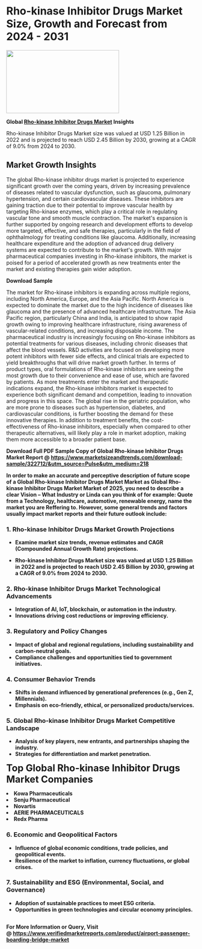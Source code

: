 <H1>Rho-kinase Inhibitor Drugs Market Size, Growth and Forecast from 2024 - 2031</H1><img class="aligncenter size-medium wp-image-584254" src="https://thirdeyenews.in/wp-content/uploads/2024/09/Global-Market-Research-300x168.jpeg" alt="" width="300" height="168" /><p><strong>Global&nbsp;<a href="https://www.marketsizeandtrends.com/download-sample/322712/&amp;utm_source=Pulse&amp;utm_medium=218">Rho-kinase Inhibitor Drugs Market</a> Insights</strong></p><p>Rho-kinase Inhibitor Drugs Market size was valued at USD 1.25 Billion in 2022 and is projected to reach USD 2.45 Billion by 2030, growing at a CAGR of 9.0% from 2024 to 2030.</p><p><h2>Market Growth Insights</h2> <p>The global Rho-kinase inhibitor drugs market is projected to experience significant growth over the coming years, driven by increasing prevalence of diseases related to vascular dysfunction, such as glaucoma, pulmonary hypertension, and certain cardiovascular diseases. These inhibitors are gaining traction due to their potential to improve vascular health by targeting Rho-kinase enzymes, which play a critical role in regulating vascular tone and smooth muscle contraction. The market's expansion is further supported by ongoing research and development efforts to develop more targeted, effective, and safe therapies, particularly in the field of ophthalmology for treating conditions like glaucoma. Additionally, increasing healthcare expenditure and the adoption of advanced drug delivery systems are expected to contribute to the market's growth. With major pharmaceutical companies investing in Rho-kinase inhibitors, the market is poised for a period of accelerated growth as new treatments enter the market and existing therapies gain wider adoption.</p> <p><strong>Download Sample</strong></p> <p>The market for Rho-kinase inhibitors is expanding across multiple regions, including North America, Europe, and the Asia Pacific. North America is expected to dominate the market due to the high incidence of diseases like glaucoma and the presence of advanced healthcare infrastructure. The Asia Pacific region, particularly China and India, is anticipated to show rapid growth owing to improving healthcare infrastructure, rising awareness of vascular-related conditions, and increasing disposable income. The pharmaceutical industry is increasingly focusing on Rho-kinase inhibitors as potential treatments for various diseases, including chronic diseases that affect the blood vessels. R&D activities are focused on developing more potent inhibitors with fewer side effects, and clinical trials are expected to yield breakthroughs that will drive market growth further. In terms of product types, oral formulations of Rho-kinase inhibitors are seeing the most growth due to their convenience and ease of use, which are favored by patients. As more treatments enter the market and therapeutic indications expand, the Rho-kinase inhibitors market is expected to experience both significant demand and competition, leading to innovation and progress in this space. The global rise in the geriatric population, who are more prone to diseases such as hypertension, diabetes, and cardiovascular conditions, is further boosting the demand for these innovative therapies. In addition to treatment benefits, the cost-effectiveness of Rho-kinase inhibitors, especially when compared to other therapeutic alternatives, will likely play a role in market adoption, making them more accessible to a broader patient base.</p> <p><strong></p><p><span class=""><strong>Download Full PDF Sample Copy of Global Rho-kinase Inhibitor Drugs Market Report</strong> @ <a href="https://www.marketsizeandtrends.com/download-sample/322712/&amp;utm_source=Pulse&amp;utm_medium=218" target="_blank">https://www.marketsizeandtrends.com/download-sample/322712/&amp;utm_source=Pulse&amp;utm_medium=218</a></span></p><p>In order to make an accurate and perceptive description of future scope of a Global&nbsp;Rho-kinase Inhibitor Drugs Market Market as Global&nbsp;Rho-kinase Inhibitor Drugs Market Market of 2025, you need to describe a clear Vision &ndash; What Industry or Linda can you think of for example: Quote from a Technology, healthcare, automotive, renewable energy, name the market you are Reffering to. However, some general trends and factors usually impact market reports and their future outlook include:</p><h3>1.&nbsp;<strong>Rho-kinase Inhibitor Drugs Market Growth Projections</strong></h3><ul><li>Examine market size trends, revenue estimates and CAGR (Compounded Annual Growth Rate) projections.</li><li><p>Rho-kinase Inhibitor Drugs Market size was valued at USD 1.25 Billion in 2022 and is projected to reach USD 2.45 Billion by 2030, growing at a CAGR of 9.0% from 2024 to 2030.</p></li></ul><h3>2.&nbsp;<strong>Rho-kinase Inhibitor Drugs Market Technological Advancements</strong></h3><ul><li>Integration of AI, IoT, blockchain, or automation in the industry.</li><li>Innovations driving cost reductions or improving efficiency.</li></ul><h3>3.&nbsp;<strong>Regulatory and Policy Changes</strong></h3><ul><li>Impact of global and regional regulations, including sustainability and carbon-neutral goals.</li><li>Compliance challenges and opportunities tied to government initiatives.</li></ul><h3>4.&nbsp;<strong>Consumer Behavior Trends</strong></h3><ul><li>Shifts in demand influenced by generational preferences (e.g., Gen Z, Millennials).</li><li>Emphasis on eco-friendly, ethical, or personalized products/services.</li></ul><h3>5.&nbsp;<strong>Global Rho-kinase Inhibitor Drugs Market Competitive Landscape</strong></h3><ul><li>Analysis of key players, new entrants, and partnerships shaping the industry.</li><li>Strategies for differentiation and market penetration.</li></ul><p data-pm-slice="1 1 []"><span style="color: inherit; font-family: inherit; font-size: 25px;">Top Global Rho-kinase Inhibitor Drugs Market Companies</span></p><div class="" data-test-id=""><p><li>Kowa Pharmaceuticals</li><li> Senju Pharmaceutical</li><li> Novartis</li><li> AERIE PHARMACEUTICALS</li><li> Redx Pharma</li></p></div><h3>6.&nbsp;<strong>Economic and Geopolitical Factors</strong></h3><ul><li>Influence of global economic conditions, trade policies, and geopolitical events.</li><li>Resilience of the market to inflation, currency fluctuations, or global crises.</li></ul><h3>7.&nbsp;<strong>Sustainability and ESG (Environmental, Social, and Governance)</strong></h3><ul><li>Adoption of sustainable practices to meet ESG criteria.</li><li>Opportunities in green technologies and circular economy principles.</li></ul><h2><strong style="font-size: 14px;">For More Information or Query, Visit @&nbsp;</strong><a style="background-color: #ffffff; font-size: 14px;" href="https://www.marketsizeandtrends.com/report/rho-kinase-inhibitor-drugs-market/" target="_blank">https://www.verifiedmarketreports.com/product/airport-passenger-boarding-bridge-market</a></h2>
